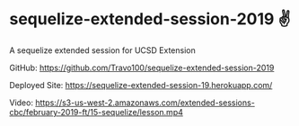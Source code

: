 # sequelize-extended-session-2019 ✌️
A sequelize extended session for UCSD Extension

GitHub: https://github.com/Travo100/sequelize-extended-session-2019

Deployed Site: https://sequelize-extended-session-19.herokuapp.com/

Video:  https://s3-us-west-2.amazonaws.com/extended-sessions-cbc/february-2019-ft/15-sequelize/lesson.mp4